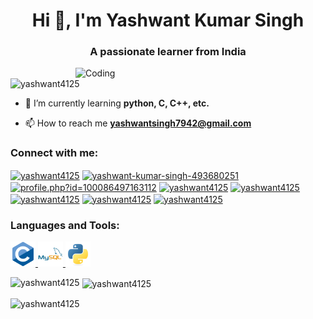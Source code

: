 <h1 align="center">Hi 👋, I'm Yashwant Kumar Singh</h1>
<h3 align="center">A passionate learner from India</h3>
<img align="right" alt="Coding" width="400" src="https://i.postimg.cc/5jdT8qkG/github-readme.gif">

<p align="left"> <img src="https://komarev.com/ghpvc/?username=yashwant4125&label=Profile%20views&color=0e75b6&style=flat" alt="yashwant4125" /> </p>



- 🌱 I’m currently learning **python, C, C++, etc.**

- 📫 How to reach me **yashwantsingh7942@gmail.com**

<h3 align="left">Connect with me:</h3>
<p align="left">
<a href="https://twitter.com/yashwant4125" target="blank"><img align="center" src="https://raw.githubusercontent.com/rahuldkjain/github-profile-readme-generator/master/src/images/icons/Social/twitter.svg" alt="yashwant4125" height="30" width="40" /></a>
<a href="https://linkedin.com/in/yashwant-kumar-singh-493680251" target="blank"><img align="center" src="https://raw.githubusercontent.com/rahuldkjain/github-profile-readme-generator/master/src/images/icons/Social/linked-in-alt.svg" alt="yashwant-kumar-singh-493680251" height="30" width="40" /></a>
<a href="https://fb.com/profile.php?id=100086497163112" target="blank"><img align="center" src="https://raw.githubusercontent.com/rahuldkjain/github-profile-readme-generator/master/src/images/icons/Social/facebook.svg" alt="profile.php?id=100086497163112" height="30" width="40" /></a>
<a href="https://instagram.com/yashwant4125" target="blank"><img align="center" src="https://raw.githubusercontent.com/rahuldkjain/github-profile-readme-generator/master/src/images/icons/Social/instagram.svg" alt="yashwant4125" height="30" width="40" /></a>
<a href="https://www.codechef.com/users/yashwant4125" target="blank"><img align="center" src="https://cdn.jsdelivr.net/npm/simple-icons@3.1.0/icons/codechef.svg" alt="yashwant4125" height="30" width="40" /></a>
<a href="https://www.hackerrank.com/yashwant4125" target="blank"><img align="center" src="https://raw.githubusercontent.com/rahuldkjain/github-profile-readme-generator/master/src/images/icons/Social/hackerrank.svg" alt="yashwant4125" height="30" width="40" /></a>
<a href="https://www.leetcode.com/yashwant4125" target="blank"><img align="center" src="https://raw.githubusercontent.com/rahuldkjain/github-profile-readme-generator/master/src/images/icons/Social/leet-code.svg" alt="yashwant4125" height="30" width="40" /></a>
<a href="https://www.hackerearth.com/yashwant4125" target="blank"><img align="center" src="https://raw.githubusercontent.com/rahuldkjain/github-profile-readme-generator/master/src/images/icons/Social/hackerearth.svg" alt="yashwant4125" height="30" width="40" /></a>
</p>

<h3 align="left">Languages and Tools:</h3>
<p align="left"> <a href="https://www.cprogramming.com/" target="_blank" rel="noreferrer"> <img src="https://raw.githubusercontent.com/devicons/devicon/master/icons/c/c-original.svg" alt="c" width="40" height="40"/> </a> <a href="https://www.mysql.com/" target="_blank" rel="noreferrer"> <img src="https://raw.githubusercontent.com/devicons/devicon/master/icons/mysql/mysql-original-wordmark.svg" alt="mysql" width="40" height="40"/> </a> <a href="https://www.python.org" target="_blank" rel="noreferrer"> <img src="https://raw.githubusercontent.com/devicons/devicon/master/icons/python/python-original.svg" alt="python" width="40" height="40"/> </a> </p>

<p><img align="left" src="https://github-readme-stats.vercel.app/api/top-langs?username=yashwant4125&show_icons=true&locale=en&layout=compact" alt="yashwant4125" /></p>

<p>&nbsp;<img align="center" src="https://github-readme-stats.vercel.app/api?username=yashwant4125&show_icons=true&locale=en" alt="yashwant4125" /></p>

<p><img align="center" src="https://github-readme-streak-stats.herokuapp.com/?user=yashwant4125&" alt="yashwant4125" /></p>

